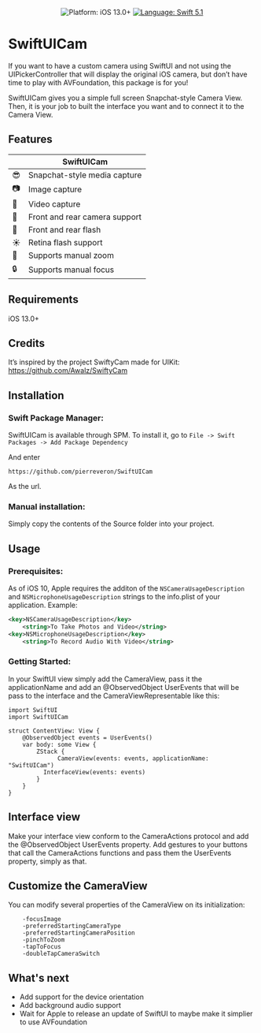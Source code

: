<p align="center">
    <img src="https://img.shields.io/badge/platform-iOS%2013%2B-blue.svg?style=flat" alt="Platform: iOS 13.0+"/>
    <a href="https://developer.apple.com/swift"><img src="https://img.shields.io/badge/language-swift%205.1-4BC51D.svg?style=flat" alt="Language: Swift 5.1" /></a>
</p>

# SwiftUICam

If you want to have a custom camera using SwiftUI and not using the UIPickerController that will display the original iOS camera, but don’t have time to play with AVFoundation, this package is for you!

SwiftUICam gives you a simple full screen Snapchat-style Camera View. Then, it is your job to built the interface you want and to connect it to the Camera View.

## Features

|                              | SwiftUICam        
| ------------------------------------- | ---------------------
| :sunglasses:                  | Snapchat-style media capture                              
| :camera:  						  | Image capture               
| :movie_camera:  			      | Video capture                               
| :tada:                        | Front and rear camera support              
| :flashlight:                  | Front and rear flash  
| :sunny:                       | Retina flash support               
| :mag_right:                   |  Supports manual zoom               
| :lock:                        | Supports manual focus

## Requirements

iOS 13.0+

## Credits

It’s inspired by the project SwiftyCam made for UIKit: https://github.com/Awalz/SwiftyCam

## Installation

### Swift Package Manager:

SwiftUICam is available through SPM. To install it, go to `File -> Swift Packages -> Add Package Dependency` 

And enter
```
https://github.com/pierreveron/SwiftUICam
```

As the url.

### Manual installation:

Simply copy the contents of the Source folder into your project.

## Usage

### Prerequisites:

As of iOS 10, Apple requires the additon of the `NSCameraUsageDescription` and `NSMicrophoneUsageDescription` strings to the info.plist of your application. Example:

```xml
<key>NSCameraUsageDescription</key>
	<string>To Take Photos and Video</string>
<key>NSMicrophoneUsageDescription</key>
	<string>To Record Audio With Video</string>
```

### Getting Started:

In your SwiftUI view simply add the CameraView, pass it the applicationName and add an @ObservedObject UserEvents that will be pass to the interface and the CameraViewRepresentable like this:

```
import SwiftUI
import SwiftUICam

struct ContentView: View {
    @ObservedObject events = UserEvents()
    var body: some View {
    	ZStack {
              CameraView(events: events, applicationName: "SwiftUICam")
	      InterfaceView(events: events)
    	}
    }
}

```
## Interface view

Make your interface view conform to the CameraActions protocol and add the @ObservedObject UserEvents property.
Add gestures to your buttons that call the CameraActions functions and pass them the UserEvents property, simply as that.

## Customize the CameraView

You can modify several properties of the CameraView on its initialization:

        -focusImage
        -preferredStartingCameraType
        -preferredStartingCameraPosition
        -pinchToZoom
        -tapToFocus
        -doubleTapCameraSwitch


## What's next

- Add support for the device orientation
- Add background audio support
- Wait for Apple to release an update of SwiftUI to maybe make it simplier to use AVFoundation
